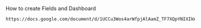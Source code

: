 How to create Fields and Dashboard
```bash
https://docs.google.com/document/d/1UCCu3Wos4arWfpjAlAamZ_TF7XQpYNIXIkWGBkuOSoE/edit?usp=sharing
```
